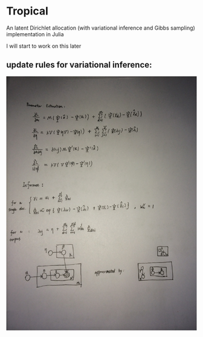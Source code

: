 Tropical
========

An latent Dirichlet allocation (with variational inference and Gibbs sampling) implementation in Julia

I will start to work on this later

update rules for variational inference:
-------
![image](./results.jpg)
